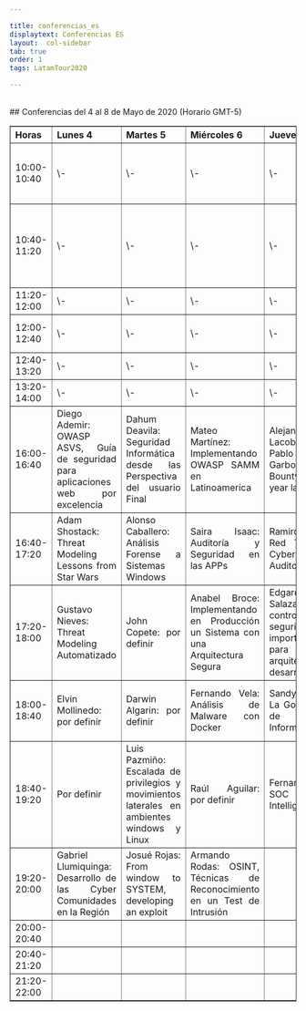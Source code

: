```yaml
---

title: conferencias_es
displaytext: Conferencias ES
layout:  col-sidebar
tab: true
order: 1
tags: LatamTour2020

---
```


<br>
## Conferencias del 4 al 8 de Mayo de 2020 (Horario GMT-5)
<br>
<table width="100%" border="1" style="text-align:justify;">
  <tr>
    <th width="10%">Horas</th>
    <th width="18%">Lunes 4</th>
    <th width="18%">Martes 5</th>
    <th width="18%">Miércoles 6</th>
    <th width="18%">Jueves 7</th>
    <th width="18%">Viernes 8</th>
  </tr>
  <tr>
    <td>10:00-10:40</td>
    <td>\-</td>
    <td>\-</td>
    <td>\-</td>
    <td>\-</td>
    <td><b>Daniel Echeverría</b>:<br>Hacking avanzado con ZAP Proxy</td>
  </tr>
    <tr>
    <td>10:40-11:20</td>
    <td>\-</td>
    <td>\-</td>
    <td>\-</td>
    <td>\-</td>
    <td><b>Mikel Rufian</b>:<br>La ciberinteligencia complemento indispensable para las organizaciones</td>
  </tr>
    <tr>
    <td>11:20-12:00</td>
    <td>\-</td>
    <td>\-</td>
    <td>\-</td>
    <td>\-</td>
    <td>Por definir</td>
  </tr>
  <tr>
    <td>12:00-12:40</td>
    <td>\-</td>
    <td>\-</td>
    <td>\-</td>
    <td>\-</td>
    <td><b>Lorenzo Martinez</b>:<br>Tema por definir</td>
  </tr>
  <tr>
    <td>12:40-13:20</td>
    <td>\-</td>
    <td>\-</td>
    <td>\-</td>
    <td>\-</td>
    <td>Por definir</td>
  </tr>
  <tr>
    <td>13:20-14:00</td>
    <td>\-</td>
    <td>\-</td>
    <td>\-</td>
    <td>\-</td>
    <td>Por definir</td>
  </tr>
  <tr>
    <td>16:00-16:40</td>
    <td>Diego Ademir: OWASP ASVS, Guía de seguridad para aplicaciones web por excelencia</td>
    <td>Dahum Deavila: Seguridad Informática desde las Perspectiva del usuario Final</td>
    <td>Mateo Martínez: Implementando OWASP SAMM en Latinoamerica</td>
    <td>Alejandro Lacobelli, Pablo Garbossa: Bug Bounty, One year later</td>
    <td>Jaime Restrepo: Lo que nadie te dijo antes de dedicarte al Bug bounty</td>
  </tr>
<tr>
    <td>16:40-17:20</td>
    <td>Adam Shostack: Threat Modeling Lessons from Star Wars</td>
    <td>Alonso Caballero: Análisis Forense a Sistemas Windows</td>
    <td>Saira Isaac: Auditoría y Seguridad en las APPs</td>
    <td>Ramiro Pulgar: Red Team, El Cyber Team Auditor</td>
    <td>Juampa Rodríguez: Recolección de Información en infraestructuras internas</td>
  </tr>
<tr>
    <td>17:20-18:00</td>
    <td>Gustavo Nieves: Threat Modeling Automatizado</td>
    <td>John Copete: por definir</td>
    <td>Anabel Broce: Implementando en Producción un Sistema con una Arquitectura Segura</td>
    <td>Edgard Salazar: Los controles de seguridad más importantes para arquitectos y desarrolladores</td>
    <td>Everth Gallegos: Preparando un ambiente de pruebas para apps con Xamarin</td>
  </tr>
<tr>
    <td>18:00-18:40</td>
    <td>Elvin Mollinedo: por definir</td>
    <td>Darwin Algarin: por definir</td>
    <td>Fernando Vela: Análisis de Malware con Docker</td>
    <td>Sandy Palma: La Gobernanza de la Información</td>
    <td>Juan Quiñe: Cómo generar valor a través del informe de Ethical hacking</td>
  </tr>
<tr>
    <td>18:40-19:20</td>
    <td>Por definir</td>
    <td>Luis Pazmiño: Escalada de privilegios y movimientos laterales en ambientes windows y Linux</td>
    <td>Raúl Aguilar: por definir</td>
    <td>Fernando Vela: SOC y Threat Intelligence</td>
    <td>Ramiro Pulgar: Plataformas Open Source para Simulación de Ataques</td>
  </tr>
<tr>
    <td>19:20-20:00</td>
    <td>Gabriel Llumiquinga: Desarrollo de las Cyber Comunidades en la Región</td>
    <td>Josué Rojas: From window to SYSTEM, developing an exploit</td>
    <td>Armando Rodas: OSINT, Técnicas de Reconocimiento en un Test de Intrusión</td>
    <td></td>
    <td></td>
  </tr>
<tr>
    <td>20:00-20:40</td>
    <td></td>
    <td></td>
    <td></td>
    <td></td>
    <td></td>
  </tr>
<tr>
    <td>20:40-21:20</td>
    <td></td>
    <td></td>
    <td></td>
    <td></td>
    <td></td>
  </tr>
<tr>
    <td>21:20-22:00</td>
    <td></td>
    <td></td>
    <td></td>
    <td></td>
    <td></td>
  </tr>
</table>
